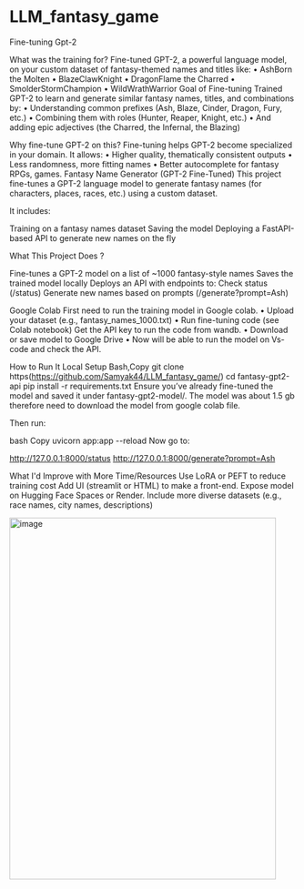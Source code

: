 # LLM_fantasy_game
Fine-tuning Gpt-2

What was the training for?
Fine-tuned GPT-2, a powerful language model, on your custom dataset of fantasy-themed names and titles like:
•	AshBorn the Molten
•	BlazeClawKnight
•	DragonFlame the Charred
•	SmolderStormChampion
•	WildWrathWarrior
 Goal of Fine-tuning
Trained GPT-2 to learn and generate similar fantasy names, titles, and combinations by:
•	Understanding common prefixes (Ash, Blaze, Cinder, Dragon, Fury, etc.)
•	Combining them with roles (Hunter, Reaper, Knight, etc.)
•	And adding epic adjectives (the Charred, the Infernal, the Blazing)

Why fine-tune GPT-2 on this?
Fine-tuning helps GPT-2 become specialized in your domain. It allows:
•	Higher quality, thematically consistent outputs
•	Less randomness, more fitting names
•	Better autocomplete for fantasy RPGs, games.
Fantasy Name Generator (GPT-2 Fine-Tuned)
This project fine-tunes a GPT-2 language model to generate fantasy names (for characters, places, races, etc.) using a custom dataset. 

It includes:

Training on a fantasy names dataset
Saving the model
Deploying a FastAPI-based API to generate new names on the fly


 What This Project Does ?

Fine-tunes a GPT-2 model on a list of ~1000 fantasy-style names
Saves the trained model locally
Deploys an API with endpoints to:
Check status (/status)
Generate new names based on prompts (/generate?prompt=Ash)

Google Colab
First need to run the training model in Google colab. 
•	Upload your dataset (e.g., fantasy_names_1000.txt)
•	Run fine-tuning code (see Colab notebook) Get the API key to run the code from wandb.
•	Download or save model to Google Drive
•	Now will be able to run the model on Vs-code and check the API.


How to Run It
Local Setup
Bash,Copy
git clone https(https://github.com/Samyak44/LLM_fantasy_game/)
cd fantasy-gpt2-api
pip install -r requirements.txt
Ensure you’ve already fine-tuned the model and saved it under fantasy-gpt2-model/.
The model was about 1.5 gb therefore need to download the model from google colab file.

Then run:

bash
Copy
uvicorn app:app --reload
Now go to:

http://127.0.0.1:8000/status
http://127.0.0.1:8000/generate?prompt=Ash


What I'd Improve with More Time/Resources
Use LoRA or PEFT to reduce training cost
Add UI (streamlit or HTML) to make a front-end.
Expose model on Hugging Face Spaces or Render.
Include more diverse datasets (e.g., race names, city names, descriptions)

<img width="468" height="636" alt="image" src="https://github.com/user-attachments/assets/af68f108-cd78-4b06-a30a-f4a93f7ea821" />
